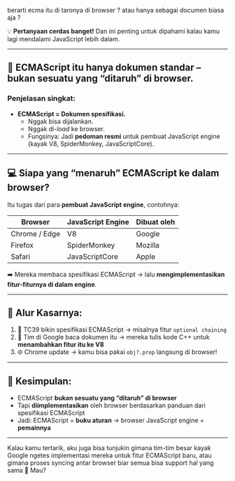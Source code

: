 berarti ecma itu di taronya di browser ? atau hanya sebagai documen biasa aja ?

💡 **Pertanyaan cerdas banget!** Dan ini penting untuk dipahami kalau kamu lagi mendalami JavaScript lebih dalam.

---

## 🧾 ECMAScript itu **hanya dokumen standar** – bukan sesuatu yang “ditaruh” di browser.

### Penjelasan singkat:
- **ECMAScript = Dokumen spesifikasi.**
  - Nggak bisa dijalankan.
  - Nggak di-*load* ke browser.
  - Fungsinya: Jadi **pedoman resmi** untuk pembuat JavaScript engine (kayak V8, SpiderMonkey, JavaScriptCore).

---

## 💻 Siapa yang “menaruh” ECMAScript ke dalam browser?

Itu tugas dari para **pembuat JavaScript engine**, contohnya:

| Browser | JavaScript Engine | Dibuat oleh |
|--------|------------------|-------------|
| Chrome / Edge | V8 | Google |
| Firefox | SpiderMonkey | Mozilla |
| Safari | JavaScriptCore | Apple |

➡️ Mereka membaca spesifikasi ECMAScript → lalu **mengimplementasikan fitur-fiturnya di dalam engine**.

---

## 🔁 Alur Kasarnya:

1. 📜 TC39 bikin spesifikasi ECMAScript → misalnya fitur `optional chaining`
2. 🧠 Tim di Google baca dokumen itu → mereka tulis kode C++ untuk **menambahkan fitur itu ke V8**
3. 🌐 Chrome update → kamu bisa pakai `obj?.prop` langsung di browser!

---

## 🧠 Kesimpulan:

- ECMAScript **bukan sesuatu yang “ditaruh” di browser**
- Tapi **diimplementasikan** oleh browser berdasarkan panduan dari spesifikasi ECMAScript
- Jadi: ECMAScript = **buku aturan** → browser JavaScript engine = **pemainnya**

---

Kalau kamu tertarik, aku juga bisa tunjukin gimana tim-tim besar kayak Google ngetes implementasi mereka untuk fitur ECMAScript baru, atau gimana proses syncing antar browser biar semua bisa support hal yang sama 💪 Mau?